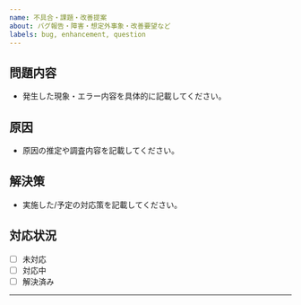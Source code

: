 ```yaml
---
name: 不具合・課題・改善提案
about: バグ報告・障害・想定外事象・改善要望など
labels: bug, enhancement, question
---
```


## 問題内容
- 発生した現象・エラー内容を具体的に記載してください。

## 原因
- 原因の推定や調査内容を記載してください。

## 解決策
- 実施した/予定の対応策を記載してください。

## 対応状況
- [ ] 未対応
- [ ] 対応中
- [ ] 解決済み

--- 